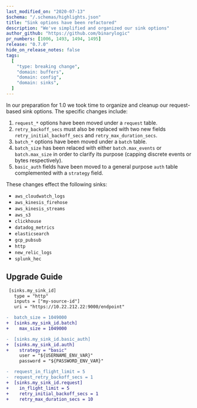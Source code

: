 ```yaml
---
last_modified_on: "2020-07-13"
$schema: "/.schemas/highlights.json"
title: "Sink options have been refactored"
description: "We've simplified and organized our sink options"
author_github: "https://github.com/binarylogic"
pr_numbers: [1006, 1493, 1494, 1495]
release: "0.7.0"
hide_on_release_notes: false
tags:
  [
    "type: breaking change",
    "domain: buffers",
    "domain: config",
    "domain: sinks",
  ]
---
```


In our preparation for 1.0 we took time to organize and cleanup our
request-based sink options. The specific changes include:

1. `request_*` options have been moved under a `request` table.
2. `retry_backoff_secs` must also be replaced with two new fields
   `retry_initial_backoff_secs` and `retry_max_duration_secs`.
3. `batch_*` options have been moved under a `batch` table.
4. `batch_size` has been relaced with either `batch.max_events` or
   `batch.max_size` in order to clarify its purpose (capping discrete events or
   bytes respectively).
5. `basic_auth` fields have been moved to a general purpose `auth` table
   complemented with a `strategy` field.

These changes effect the following sinks:

- `aws_cloudwatch_logs`
- `aws_kinesis_firehose`
- `aws_kinesis_streams`
- `aws_s3`
- `clickhouse`
- `datadog_metrics`
- `elasticsearch`
- `gcp_pubsub`
- `http`
- `new_relic_logs`
- `splunk_hec`

## Upgrade Guide

```diff title="vector.toml"
 [sinks.my_sink_id]
   type = "http"
   inputs = ["my-source-id"]
   uri = "https://10.22.212.22:9000/endpoint"

-  batch_size = 1049000
+  [sinks.my_sink_id.batch]
+    max_size = 1049000

-  [sinks.my_sink_id.basic_auth]
+  [sinks.my_sink_id.auth]
+    strategy = "basic"
     user = "${USERNAME_ENV_VAR}"
     password = "${PASSWORD_ENV_VAR}"

-  request_in_flight_limit = 5
-  request_retry_backoff_secs = 1
+  [sinks.my_sink_id.request]
+    in_flight_limit = 5
+    retry_initial_backoff_secs = 1
+    retry_max_duration_secs = 10
```


